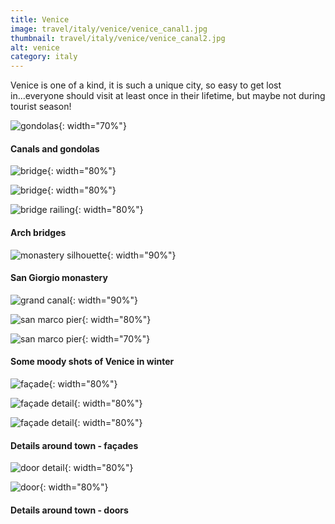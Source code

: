 ```yaml
---
title: Venice
image: travel/italy/venice/venice_canal1.jpg
thumbnail: travel/italy/venice/venice_canal2.jpg
alt: venice
category: italy
---
```


Venice is one of a kind, it is such a unique city, so easy to get lost in...everyone should visit at least once in their lifetime, but maybe not during tourist season!

![gondolas](./assets/img/travel/italy/venice/venice_gondolas.jpg){: width="70%"}

#### Canals and gondolas

![bridge](./assets/img/travel/italy/venice/venice_bridge1.jpg){: width="80%"}

![bridge](./assets/img/travel/italy/venice/venice_bridge2.jpg){: width="80%"}

![bridge railing](./assets/img/travel/italy/venice/venice_detail6.jpg){: width="80%"}

#### Arch bridges

![monastery silhouette](./assets/img/travel/italy/venice/venice_canal2.jpg){: width="90%"}

#### San Giorgio monastery

![grand canal](./assets/img/travel/italy/venice/venice_bw1.jpg){: width="90%"}

![san marco pier](./assets/img/travel/italy/venice/venice_bw2.jpg){: width="80%"}

![san marco pier](./assets/img/travel/italy/venice/venice_bw3.jpg){: width="70%"}

#### Some moody shots of Venice in winter

![façade](./assets/img/travel/italy/venice/venice_detail1.jpg){: width="80%"}

![façade detail](./assets/img/travel/italy/venice/venice_detail4.jpg){: width="80%"}

![façade detail](./assets/img/travel/italy/venice/venice_detail5.jpg){: width="80%"}

#### Details around town - façades

![door detail](./assets/img/travel/italy/venice/venice_detail2.jpg){: width="80%"}

![door](./assets/img/travel/italy/venice/venice_detail3.jpg){: width="80%"}

#### Details around town - doors

